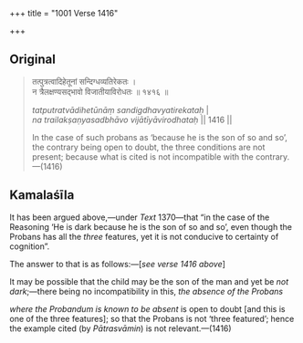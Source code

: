 +++
title = "1001 Verse 1416"

+++
## Original 
>
> तत्पुत्रत्वादिहेतूनां सन्दिग्धव्यतिरेकतः ।  
> न त्रैलक्षण्यसद्भावो विजातीयाविरोधतः ॥ १४१६ ॥ 
>
> *tatputratvādihetūnāṃ sandigdhavyatirekataḥ* \|  
> *na trailakṣaṇyasadbhāvo vijātīyāvirodhataḥ* \|\| 1416 \|\| 
>
> In the case of such probans as ‘because he is the son of so and so’, the contrary being open to doubt, the three conditions are not present; because what is cited is not incompatible with the contrary.—(1416)



## Kamalaśīla

It has been argued above,—under *Text* 1370—that “in the case of the Reasoning ‘He is dark because he is the son of so and so’, even though the Probans has all the *three* features, yet it is not conducive to certainty of cognition”.

The answer to that is as follows:—[*see verse 1416 above*]

It may be possible that the child may be the son of the man and yet be *not dark*;—there being no incompatibility in this, *the absence of the Probans*

*where the Probandum is known to be absent* is open to doubt [and this is one of the three features]; so that the Probans is not ‘three featured’; hence the example cited (by *Pātrasvāmin*) is not relevant.—(1416)


